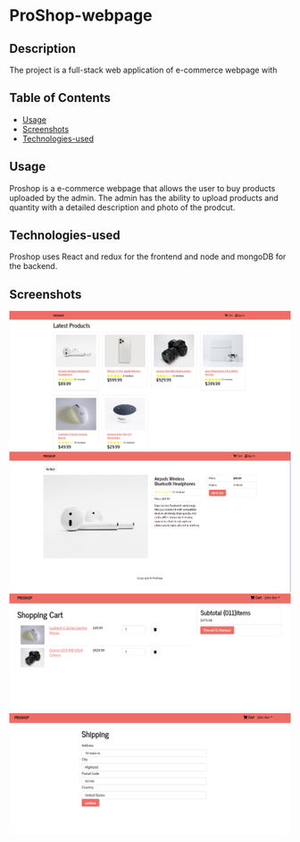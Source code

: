 # ProShop-webpage

## Description
The project is a full-stack web application of e-commerce webpage with  
## Table of Contents
* [Usage](#usage)
* [Screenshots](#screenshots)
* [Technologies-used](#technologies-used)

## Usage
Proshop is a e-commerce webpage that allows the user to buy products uploaded by the admin. The admin has the ability to upload products and quantity with a detailed description and photo of the prodcut.

## Technologies-used
Proshop uses React and redux for the frontend and node and mongoDB for the backend.

## Screenshots
![Homepage](./frontend/public/images/homepage.png)
![Productpage](./frontend/public/images/productPage.png)
![ShoppingCartpage](./frontend/public/images/shoppingCart.png)
![shippingAddress](./frontend/public/images/shippingAddress.png)
